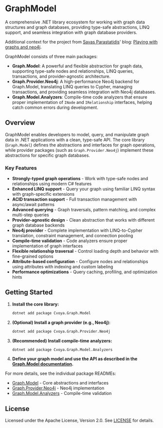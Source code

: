 # GraphModel

A comprehensive .NET library ecosystem for working with graph data structures and graph databases, providing type-safe abstractions, LINQ support, and seamless integration with graph database providers.

Additional context for the project from [Savas Parastatidis](https://savas.me)' blog: [Playing with graphs and neo4j](https://savas.me/2025/05/23/playing-with-graphs-and-neo4j/).

GraphModel consists of three main packages:

- **Graph.Model**: A powerful and flexible abstraction for graph data, supporting type-safe nodes and relationships, LINQ queries, transactions, and provider-agnostic architecture.
- **Graph.Provider.Neo4j**: A high-performance Neo4j backend for Graph.Model, translating LINQ queries to Cypher, managing transactions, and providing seamless integration with Neo4j databases.
- **Graph.Model.Analyzers**: Compile-time code analyzers that ensure proper implementation of `INode` and `IRelationship` interfaces, helping catch common errors during development.

## Overview

GraphModel enables developers to model, query, and manipulate graph data in .NET applications with a clean, type-safe API. The core library (`Graph.Model`) defines the abstractions and interfaces for graph operations, while provider packages (such as `Graph.Provider.Neo4j`) implement these abstractions for specific graph databases.

### Key Features

- **Strongly-typed graph operations** - Work with type-safe nodes and relationships using modern C# features
- **Enhanced LINQ support** - Query your graph using familiar LINQ syntax with graph-specific extensions
- **ACID transaction support** - Full transaction management with async/await patterns
- **Advanced querying** - Graph traversals, pattern matching, and complex multi-step queries
- **Provider-agnostic design** - Clean abstraction that works with different graph database backends
- **Neo4j provider** - Complete implementation with LINQ-to-Cypher translation, constraint management, and connection pooling
- **Compile-time validation** - Code analyzers ensure proper implementation of graph interfaces
- **Flexible relationship traversal** - Control loading depth and behavior with fine-grained options
- **Attribute-based configuration** - Configure nodes and relationships using attributes with indexing and custom labeling
- **Performance optimizations** - Query caching, profiling, and optimization hints

## Getting Started

1. **Install the core library:**

   ```bash
   dotnet add package Cvoya.Graph.Model
   ```

2. **(Optional) Install a graph provider (e.g., Neo4j):**

   ```bash
   dotnet add package Cvoya.Graph.Provider.Neo4j
   ```

3. **(Recommended) Install compile-time analyzers:**

   ```bash
   dotnet add package Cvoya.Graph.Model.Analyzers
   ```

4. **Define your graph model and use the API as described in the [Graph.Model documentation](src/Graph.Model/README.md).**

For more details, see the individual package READMEs:

- [Graph.Model](src/Graph.Model/README.md) - Core abstractions and interfaces
- [Graph.Provider.Neo4j](src/Graph.Provider.Neo4j/README.md) - Neo4j implementation
- [Graph.Model.Analyzers](src/Graph.Model.Analyzers/README.md) - Compile-time validation

## License

Licensed under the Apache License, Version 2.0. See [LICENSE](LICENSE) for details.
